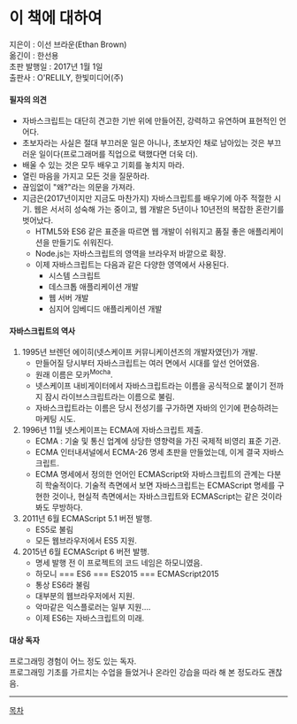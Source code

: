 # 이 책에 대하여

지은이 : 이선 브라운(Ethan Brown)  
옮긴이 : 한선용  
초판 발행일 : 2017년 1월 1일  
출판사 : O'RELILY, 한빛미디어(주)

#### 필자의 의견
* 자바스크립트는 대단히 견고한 기반 위에 만들어진, 강력하고 유연하며 표현적인 언어다.
* 초보자라는 사실은 절대 부끄러운 일은 아니나, 초보자인 채로 남아있는 것은 부끄러운 일이다(프로그래머를 직업으로 택했다면 더욱 더).
* 배울 수 있는 것은 모두 배우고 기회를 놓치지 마라.
* 열린 마음을 가지고 모든 것을 질문하라.
* 끊임없이 "왜?"라는 의문을 가져라.
* 지금은(2017년이지만 지금도 마찬가지) 자바스크립트를 배우기에 아주 적절한 시기. 웹은 서서히 성숙해 가는 중이고, 웹 개발은 5년이나 10년전의 복잡한 혼란기를 벗어났다.
    * HTML5와 ES6 같은 표준을 따르면 웹 개발이 쉬워지고 품질 좋은 애플리케이션을 만들기도 쉬워진다.
    * Node.js는 자바스크립트의 영역을 브라우저 바깥으로 확장.
    * 이제 자바스크립트는 다음과 같은 다양한 영역에서 사용된다.
        * 시스템 스크립트
        * 데스크톱 애플리케이션 개발
        * 웹 서버 개발
        * 심지어 임베디드 애플리케이션 개발

#### 자바스크립트의 역사
1. 1995년 브렌던 에이히(넷스케이프 커뮤니케이션즈의 개발자였던)가 개발.
    * 만들어질 당시부터 자바스크립트는 여러 면에서 시대를 앞선 언어였음.
    * 원래 이름은 모카<sup>Mocha</sup>.
    * 넷스케이프 내비게이터에서 자바스크립트라는 이름을 공식적으로 붙이기 전까지 잠시 라이브스크립트라는 이름으로 불림.
    * 자바스크립트라는 이름은 당시 전성기를 구가하면 자바의 인기에 편승하려는 마케팅 시도.
2. 1996년 11월 넷스케이프는 ECMA에 자바스크립트 제출.
    * ECMA : 기술 및 통신 업계에 상당한 영향력을 가진 국제적 비영리 표준 기관.
    * ECMA 인터내셔널에서 ECMA-26 명세 초판을 만들었는데, 이게 결국 자바스크립트.
    * ECMA 명세에서 정의한 언어인 ECMAScript와 자바스크립트의 관계는 다분히 학술적이다. 기술적 측면에서 보면 자바스크립트는 ECMAScript 명세를 구현한 것이나, 현실적 측면에서는 자바스크립트와 ECMAScript는 같은 것이라 봐도 무방하다.
3. 2011년 6월 ECMAScript 5.1 버전 발행.
    * ES5로 불림
    * 모든 웹브라우저에서 ES5 지원.
4. 2015년 6월 ECMAScript 6 버전 발행.
    * 명세 발행 전 이 프로젝트의 코드 네임은 하모니였음.
    * 하모니 === ES6 === ES2015 === ECMAScript2015
    * 통상 ES6라 불림
    * 대부분의 웹브라우저에서 지원.
    * 악마같은 익스플로러는 일부 지원....
    * 이제 ES6는 자바스크립트의 미래.

#### 대상 독자
프로그래밍 경험이 어느 정도 있는 독자.  
프로그래밍 기초를 가르치는 수업을 들었거나 온라인 강습을 따라 해 본 정도라도 괜찮음.  





***
[목차](../progressCheck.md)